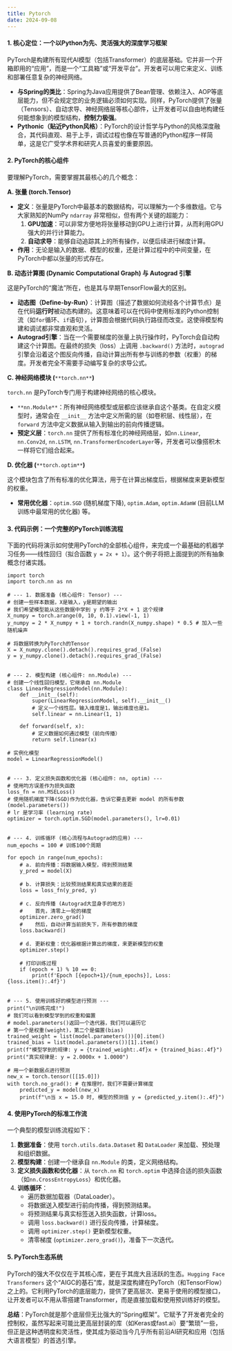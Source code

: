 ```yaml
---
title: Pytorch
date: 2024-09-08
---
```


#### **1. 核心定位：一个以Python为先、灵活强大的深度学习框架**
PyTorch是构建所有现代AI模型（包括Transformer）的底层基础。它并非一个开箱即用的“应用”，而是一个“工具箱”或“开发平台”。开发者可以用它来定义、训练和部署任意复杂的神经网络。

+ **与Spring的类比**：Spring为Java应用提供了Bean管理、依赖注入、AOP等底层能力，但不会规定您的业务逻辑必须如何实现。同样，PyTorch提供了张量（Tensors）、自动求导、神经网络层等核心部件，让开发者可以自由地构建任何能想象到的模型结构，**控制力极强**。
+ **Pythonic（贴近Python风格）**：PyTorch的设计哲学与Python的风格深度融合，其代码直观、易于上手，调试过程也像在写普通的Python程序一样简单，这是它广受学术界和研究人员喜爱的重要原因。

#### **2. PyTorch的核心组件**
要理解PyTorch，需要掌握其最核心的几个概念：

**A. 张量 (torch.Tensor)**

+ **定义**：张量是PyTorch中最基本的数据结构，可以理解为一个多维数组。它与大家熟知的NumPy `ndarray` 非常相似，但有两个关键的超能力：
    1. **GPU加速**：可以非常方便地将张量移动到GPU上进行计算，从而利用GPU强大的并行计算能力。
    2. **自动求导**：能够自动追踪其上的所有操作，以便后续进行梯度计算。
+ **作用**：无论是输入的数据、模型的权重，还是计算过程中的中间变量，在PyTorch中都以张量的形式存在。

**B. 动态计算图 (Dynamic Computational Graph) 与 Autograd 引擎**

这是PyTorch的“魔法”所在，也是其与早期TensorFlow最大的区别。

+ **动态图（Define-by-Run）**：计算图（描述了数据如何流经各个计算节点）是在代码**运行时**被动态构建的。这意味着可以在代码中使用标准的Python控制流（如`for`循环、`if`语句），计算图会根据代码执行路径而改变。这使得模型构建和调试都非常直观和灵活。
+ **Autograd引擎**：当在一个需要梯度的张量上执行操作时，PyTorch会自动构建这个计算图。在最终的损失（loss）上调用 `.backward()` 方法时，`autograd` 引擎会沿着这个图反向传播，自动计算出所有参与训练的参数（权重）的梯度。开发者完全不需要手动编写复杂的求导公式。

**C. 神经网络模块 (**`**torch.nn**`**)**

`torch.nn` 是PyTorch专门用于构建神经网络的核心模块。

+ `**nn.Module**`：所有神经网络模型或层都应该继承自这个基类。在自定义模型时，通常会在 `__init__` 方法中定义所需的层（如卷积层、线性层），在 `forward` 方法中定义数据从输入到输出的前向传播逻辑。
+ **预定义层**：`torch.nn` 提供了所有标准化的神经网络层，如`nn.Linear`, `nn.Conv2d`, `nn.LSTM`, `nn.TransformerEncoderLayer`等，开发者可以像搭积木一样将它们组合起来。

**D. 优化器 (**`**torch.optim**`**)**

这个模块包含了所有标准的优化算法，用于在计算出梯度后，根据梯度来更新模型的权重。

+ **常用优化器**：`optim.SGD` (随机梯度下降), `optim.Adam`, `optim.AdamW` (目前LLM训练中最常用的优化器) 等。

#### **3. 代码示例：一个完整的PyTorch训练流程**
下面的代码将演示如何使用PyTorch的全部核心组件，来完成一个最基础的机器学习任务——线性回归（拟合函数 `y = 2x + 1`）。这个例子将把上面提到的所有抽象概念付诸实践。

```plain
import torch
import torch.nn as nn

# --- 1. 数据准备 (核心组件: Tensor) ---
# 创建一些样本数据，X是输入，y是期望的输出
# 我们希望模型能从这些数据中学到 y 约等于 2*X + 1 这个规律
X_numpy = torch.arange(0, 10, 0.1).view(-1, 1)
y_numpy = 2 * X_numpy + 1 + torch.randn(X_numpy.shape) * 0.5 # 加入一些随机噪声

# 将数据转换为PyTorch的Tensor
X = X_numpy.clone().detach().requires_grad_(False)
y = y_numpy.clone().detach().requires_grad_(False)


# --- 2. 模型构建 (核心组件: nn.Module) ---
# 创建一个线性回归模型，它继承自 nn.Module
class LinearRegressionModel(nn.Module):
    def __init__(self):
        super(LinearRegressionModel, self).__init__()
        # 定义一个线性层。输入维度是1，输出维度也是1。
        self.linear = nn.Linear(1, 1)

    def forward(self, x):
        # 定义数据如何通过模型（前向传播）
        return self.linear(x)

# 实例化模型
model = LinearRegressionModel()


# --- 3. 定义损失函数和优化器 (核心组件: nn, optim) ---
# 使用均方误差作为损失函数
loss_fn = nn.MSELoss()
# 使用随机梯度下降(SGD)作为优化器，告诉它要去更新 model 的所有参数 (model.parameters())
# lr 是学习率 (learning rate)
optimizer = torch.optim.SGD(model.parameters(), lr=0.01)


# --- 4. 训练循环 (核心流程与Autograd的应用) ---
num_epochs = 100 # 训练100个周期

for epoch in range(num_epochs):
    # a. 前向传播：将数据输入模型，得到预测结果
    y_pred = model(X)

    # b. 计算损失：比较预测结果和真实结果的差距
    loss = loss_fn(y_pred, y)

    # c. 反向传播 (Autograd大显身手的地方)
    #    首先，清零上一轮的梯度
    optimizer.zero_grad()
    #    然后，自动计算当前损失下，所有参数的梯度
    loss.backward()

    # d. 更新权重：优化器根据计算出的梯度，来更新模型的权重
    optimizer.step()

    # 打印训练过程
    if (epoch + 1) % 10 == 0:
        print(f'Epoch [{epoch+1}/{num_epochs}], Loss: {loss.item():.4f}')


# --- 5. 使用训练好的模型进行预测 ---
print("\n训练完成!")
# 我们可以看到模型学到的权重和偏置
# model.parameters()返回一个迭代器，我们可以遍历它
# 第一个是权重(weight)，第二个是偏置(bias)
trained_weight = list(model.parameters())[0].item()
trained_bias = list(model.parameters())[1].item()
print(f"模型学到的规律: y = {trained_weight:.4f}x + {trained_bias:.4f}")
print("真实规律是: y = 2.0000x + 1.0000")

# 用一个新数据点进行预测
new_x = torch.tensor([[15.0]])
with torch.no_grad(): # 在推理时，我们不需要计算梯度
    predicted_y = model(new_x)
    print(f"\n当 x = 15.0 时, 模型的预测值 y = {predicted_y.item():.4f}")
```



#### **4. 使用PyTorch的标准工作流**
一个典型的模型训练流程如下：

1. **数据准备**：使用 `torch.utils.data.Dataset` 和 `DataLoader` 来加载、预处理和组织数据。
2. **模型构建**：创建一个继承自 `nn.Module` 的类，定义网络结构。
3. **定义损失函数和优化器**：从 `torch.nn` 和 `torch.optim` 中选择合适的损失函数（如`nn.CrossEntropyLoss`）和优化器。
4. **训练循环**：
    - 遍历数据加载器（DataLoader）。
    - 将数据送入模型进行前向传播，得到预测结果。
    - 将预测结果与真实标签送入损失函数，计算loss。
    - 调用 `loss.backward()` 进行反向传播，计算梯度。
    - 调用 `optimizer.step()` 更新模型权重。
    - 清零梯度 (`optimizer.zero_grad()`)，准备下一次迭代。

#### **5. PyTorch生态系统**
PyTorch的强大不仅仅在于其核心库，更在于其庞大且活跃的生态。`Hugging Face Transformers` 这个“AIGC的基石”库，就是深度构建在PyTorch（和TensorFlow）之上的。它利用PyTorch的底层能力，提供了更高层次、更易于使用的模型接口，让开发者可以不用从零搭建Transformer，而是直接加载和使用预训练好的模型。

**总结**：PyTorch就是那个底层但无比强大的“Spring框架”。它赋予了开发者完全的控制权，虽然写起来可能比更高层封装的库（如Keras或fast.ai）要“繁琐”一些，但正是这种透明度和灵活性，使其成为驱动当今几乎所有前沿AI研究和应用（包括大语言模型）的首选引擎。

